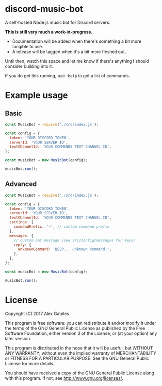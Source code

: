 # discord-music-bot
A self-hosted Node.js music bot for Discord servers.

**This is still very much a work-in-progress.**

* Documentation will be added when there's something a bit more tangible to use.
* A release will be tagged when it's a bit more fleshed out.

Until then, watch this space and let me know if there's anything I should consider building into it.

If you do get this running, use `!help` to get a list of commands.

# Example usage

## Basic

```js
const MusicBot = require('./src/index.js');

const config = {
  token: 'YOUR DISCORD TOKEN',
  serverId: 'YOUR SERVER ID',
  textChannelId: 'YOUR COMMANDS TEXT CHANNEL ID',
};

const musicBot = new MusicBot(config);

musicBot.run();
```

## Advanced

```js
const MusicBot = require('./src/index.js');

const config = {
  token: 'YOUR DISCORD TOKEN',
  serverId: 'YOUR SERVER ID',
  textChannelId: 'YOUR COMMANDS TEXT CHANNEL ID',
  settings: {
    commandPrefix: '~', // custom command prefix
  },
  messages: {
    // custom bot message (see src/config/messages for keys).
    reply: {
      unknownCommand: 'BEEP... unknown command!',
    },
  },
};

const musicBot = new MusicBot(config);

musicBot.run();
```

# License

Copyright (C) 2017 Alex Gabites

This program is free software: you can redistribute it and/or modify
it under the terms of the GNU General Public License as published by
the Free Software Foundation, either version 3 of the License, or
(at your option) any later version.

This program is distributed in the hope that it will be useful,
but WITHOUT ANY WARRANTY; without even the implied warranty of
MERCHANTABILITY or FITNESS FOR A PARTICULAR PURPOSE. See the
GNU General Public License for more details.

You should have received a copy of the GNU General Public License
along with this program. If not, see <http://www.gnu.org/licenses/>.

